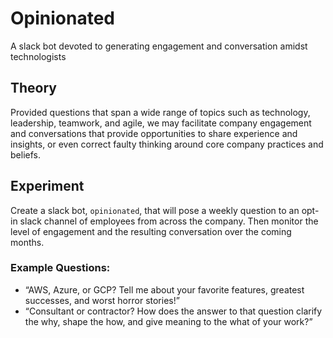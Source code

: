 # Opinionated
A slack bot devoted to generating engagement and conversation amidst technologists

## Theory
Provided questions that span a wide range of topics such as technology, leadership, teamwork, and agile, we may facilitate company engagement and conversations that provide opportunities to share experience and insights, or even correct faulty thinking around core company practices and beliefs. 

## Experiment
Create a slack bot, `opinionated`, that will pose a weekly question to an opt-in slack channel of employees from across the company. Then monitor the level of engagement and the resulting conversation over the coming months.

### Example Questions:
- “AWS, Azure, or GCP? Tell me about your favorite features, greatest successes, and worst horror stories!”
- “Consultant or contractor? How does the answer to that question clarify the why, shape the how, and give meaning to the what of your work?”

